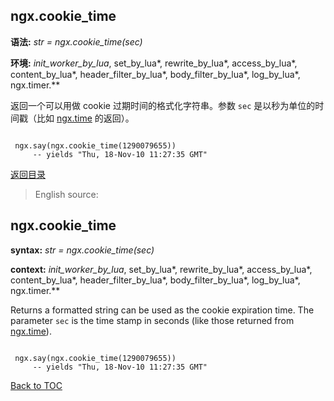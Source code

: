 ngx.cookie_time
---------------
**语法:** *str = ngx.cookie_time(sec)*

**环境:** *init_worker_by_lua*, set_by_lua*, rewrite_by_lua*, access_by_lua*, content_by_lua*, header_filter_by_lua*, body_filter_by_lua*, log_by_lua*, ngx.timer.**

返回一个可以用做 cookie 过期时间的格式化字符串。参数 `sec` 是以秒为单位的时间戳（比如 [ngx.time](#ngxtime) 的返回）。

```nginx

 ngx.say(ngx.cookie_time(1290079655))
     -- yields "Thu, 18-Nov-10 11:27:35 GMT"
```

[返回目录](#nginx-api-for-lua)

> English source:


ngx.cookie_time
---------------
**syntax:** *str = ngx.cookie_time(sec)*

**context:** *init_worker_by_lua*, set_by_lua*, rewrite_by_lua*, access_by_lua*, content_by_lua*, header_filter_by_lua*, body_filter_by_lua*, log_by_lua*, ngx.timer.**

Returns a formatted string can be used as the cookie expiration time. The parameter `sec` is the time stamp in seconds (like those returned from [ngx.time](#ngxtime)).

```nginx

 ngx.say(ngx.cookie_time(1290079655))
     -- yields "Thu, 18-Nov-10 11:27:35 GMT"
```

[Back to TOC](#nginx-api-for-lua)